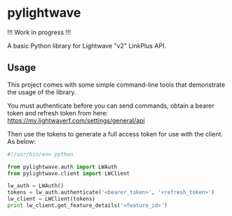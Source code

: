 # pylightwave

!!! Work in progress !!!

A basic Python library for Lightwave "v2" LinkPlus API.

## Usage

This project comes with some simple command-line tools that demonstrate the usage of the library.

You must authenticate before you can send commands, obtain a bearer token and refresh token from here: https://my.lightwaverf.com/settings/general/api

Then use the tokens to generate a full access token for use with the client. As below:

```python
#!/usr/bin/env python

from pylightwave.auth import LWAuth
from pylightwave.client import LWClient

lw_auth = LWAuth()
tokens = lw_auth.authenticate('<bearer_token>', '<refresh_token>')
lw_client = LWClient(tokens)
print lw_client.get_feature_details('<feature_id>')

